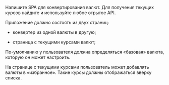 Напишите SPA для конвертирования валют. Для получения текущих курсов найдите и используйте любое отрытое API.

Приложение должно состоять из двух страниц:

- конвертер из одной валюты в другую;

- страница с текущими курсами валют;

По-умолчанию у пользователя должна определяться «базовая» валюта, которую он может настроить.

На странице с текущими курсами пользователь может добавлять валюты в «избранное». Такие курсы должны отображаться вверху списка.

